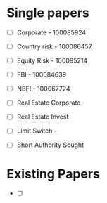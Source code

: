 # Single papers
- [ ] Corporate - 100085924
- [ ] Country risk - 100086457
- [ ] Equity Risk - 100095214
- [ ] FBI - 100084639
- [ ] NBFI - 100067724
- [ ] Real Estate Corporate
- [ ] Real Estate Invest

- [ ] Limit Switch - 
- [ ] Short Authority Sought

# Existing Papers
- [ ] 